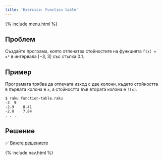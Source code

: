 ```yaml
---
title: 'Exercise: Function table'
---
```


{% include menu.html %}

## Проблем

Създайте програма, която отпечатва стойностите на функцията `f(x) = x²` в интервала [−3, 3] със стъпка 0.1.

## Пример

Програмата трябва да отпечата изход с две колони, където стойността в първата колона е `x`, а стойността във втората колона е `f(x)`.

```
$ raku function-table.raku
-3	9
-2.9	8.41
-2.8	7.84
. . .
```

## Решение

✅ [Вижте решението](solution)

{% include nav.html %}